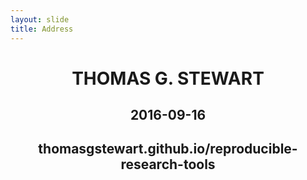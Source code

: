 ```yaml
---
layout: slide
title: Address
---
```


<h1 style="text-align: center; width: none; max-width: none;"> THOMAS G. STEWART </h1>


<h2 class="frontpage" style="text-align: center; width: none; max-width: none;"> 2016-09-16 </h2>

<h2 class="frontpage" style="text-align: center; width: none; max-width: none;">thomasgstewart.github.io/reproducible-research-tools</h2>
